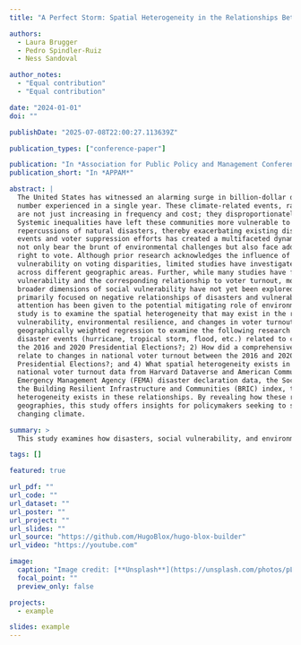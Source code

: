 ```yaml
---
title: "A Perfect Storm: Spatial Heterogeneity in the Relationships Between Natural Disasters, Social Vulnerability, Resilience, and Voter Turnout"

authors:
  - Laura Brugger
  - Pedro Spindler-Ruiz
  - Ness Sandoval

author_notes:
  - "Equal contribution"
  - "Equal contribution"

date: "2024-01-01"
doi: ""

publishDate: "2025-07-08T22:00:27.113639Z"

publication_types: ["conference-paper"]

publication: "In *Association for Public Policy and Management Conference*"
publication_short: "In *APPAM*"

abstract: |
  The United States has witnessed an alarming surge in billion-dollar disasters, setting a record for the
  number experienced in a single year. These climate-related events, ranging from wildfires to hurricanes,
  are not just increasing in frequency and cost; they disproportionately impact minority communities.
  Systemic inequalities have left these communities more vulnerable to the physical and socio-economic
  repercussions of natural disasters, thereby exacerbating existing disparities. This intersection of climate
  events and voter suppression efforts has created a multifaceted dynamic, where vulnerable populations
  not only bear the brunt of environmental challenges but also face additional hurdles in exercising their
  right to vote. Although prior research acknowledges the influence of natural disasters and social
  vulnerability on voting disparities, limited studies have investigated how these relationships may vary
  across different geographic areas. Further, while many studies have focused on characteristics related to
  vulnerability and the corresponding relationship to voter turnout, more holistic measures that encompass
  broader dimensions of social vulnerability have not yet been explored. Finally, existing literature has
  primarily focused on negative relationships of disasters and vulnerability on voting behavior. Limited
  attention has been given to the potential mitigating role of environmental resilience. The purpose of this
  study is to examine the spatial heterogeneity that may exist in the relationships between disasters, social
  vulnerability, environmental resilience, and changes in voter turnout. Specifically, this study uses
  geographically weighted regression to examine the following research questions: 1) To what extent were
  disaster events (hurricane, tropical storm, flood, etc.) related to changes in national voter turnout between
  the 2016 and 2020 Presidential Elections?; 2) How did a comprehensive measure of social vulnerability
  relate to changes in national voter turnout between the 2016 and 2020 Presidential Elections?; 3) How was environmental resilience related to changes in national voter turnout between the 2016 and 2020
  Presidential Elections?; and 4) What spatial heterogeneity exists in the above relationships? Using
  national voter turnout data from Harvard Dataverse and American Community Survey Data, Federal
  Emergency Management Agency (FEMA) disaster declaration data, the Social Vulnerability Index, and
  the Building Resilient Infrastructure and Communities (BRIC) index, this study observes that spatial
  heterogeneity exists in these relationships. By revealing how these relationships may vary across different
  geographies, this study offers insights for policymakers seeking to safeguard voting rights amid a quickly
  changing climate.

summary: >
  This study examines how disasters, social vulnerability, and environmental resilience are spatially related to changes in voter turnout between the 2016 and 2020 U.S. Presidential Elections, revealing geographic variation in these dynamics and offering insights for protecting voting rights in the face of climate change.

tags: []

featured: true

url_pdf: ""
url_code: ""
url_dataset: ""
url_poster: ""
url_project: ""
url_slides: ""
url_source: "https://github.com/HugoBlox/hugo-blox-builder"
url_video: "https://youtube.com"

image:
  caption: "Image credit: [**Unsplash**](https://unsplash.com/photos/pLCdAaMFLTE)"
  focal_point: ""
  preview_only: false

projects:
  - example

slides: example
---
```

